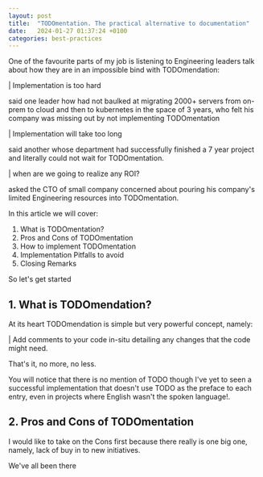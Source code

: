 ```yaml
---
layout: post
title:  "TODOmentation. The practical alternative to documentation"
date:   2024-01-27 01:37:24 +0100
categories: best-practices
---
```


One of the favourite parts of my job is listening to Engineering leaders talk about how they are in an impossible bind with TODOmendation:

| Implementation is too hard

said one leader how had not baulked at migrating 2000+ servers from on-prem to cloud and then to kubernetes in the space of 3 years, who felt his company was missing out by not implementing TODOmentation

| Implementation will take too long

said another whose department had successfully finished a 7 year project and literally could not wait for TODOmentation.

| when are we going to realize any ROI?

asked the CTO of small company concerned about pouring his company's limited Engineering resources into TODOmentation.


In this article we will cover:

1. What is TODOmentation?
2. Pros and Cons of TODOmentation
3. How to implement TODOmentation 
4. Implementation Pitfalls to avoid
5. Closing Remarks

So let's get started


## 1. What is TODOmendation?

At its heart TODOmendation is simple but very powerful concept, namely:  

| Add comments to your code in-situ detailing any changes that the code might need.

That's it, no more, no less.

You will notice that there is no mention of TODO though I've yet to seen a successful implementation that doesn't use TODO as the preface to each entry, even in projects where English wasn't the spoken language!.

## 2. Pros and Cons of TODOmentation

I would like to take on the Cons first because there really is one big one, namely, lack of buy in to new initiatives.

We've all been there